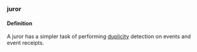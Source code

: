 ### juror

<h4>Definition</h4><p>A juror has a simpler task of performing <a href="duplicity">duplicity</a> detection on events and event receipts.</p>